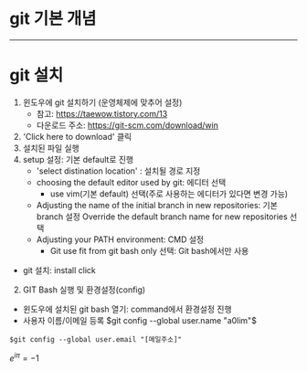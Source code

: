 # git 기본 개념

----------------------------------
# git 설치

1. 윈도우에 git 설치하기 (운영체제에 맞추어 설정)
    * 참고: https://taewow.tistory.com/13
    * 다운로드 주소: https://git-scm.com/download/win
2. 'Click here to download' 클릭
3. 설치된 파일 실행
4. setup 설정: 기본 default로 진행
    * 'select distination location' : 설치될 경로 지정
    * choosing the default editor used by git: 에디터 선택
        - use vim(기본 default) 선택(주로 사용하는 에디터가 있다면 변경 가능)
    * Adjusting the name of the initial branch in new repositories: 기본 branch 설정
      Override the default branch name for new repositories 선택
    * Adjusting your PATH environment: CMD 설정
        - Git use fit from git bash only 선택: Git bash에서만 사용
- git 설치: install click

2. GIT Bash 실행 및 환경설정(config)
- 윈도우에 설치된 git bash 열기: command에서 환경설정 진행
- 사용자 이름/이메일 등록
$git config --global user.name "a0lim"$
```
$git config --global user.email "[메일주소]"
```
$e^{i \pi} = -1$
